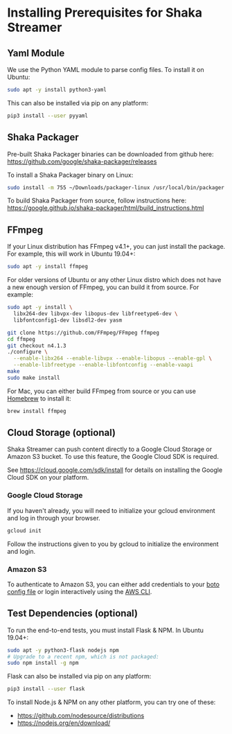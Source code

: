 # Installing Prerequisites for Shaka Streamer

## Yaml Module

We use the Python YAML module to parse config files.  To install it on Ubuntu:

```sh
sudo apt -y install python3-yaml
```

This can also be installed via pip on any platform:

```sh
pip3 install --user pyyaml
```

## Shaka Packager

Pre-built Shaka Packager binaries can be downloaded from github here:
https://github.com/google/shaka-packager/releases

To install a Shaka Packager binary on Linux:

```sh
sudo install -m 755 ~/Downloads/packager-linux /usr/local/bin/packager
```

To build Shaka Packager from source, follow instructions here:
https://google.github.io/shaka-packager/html/build_instructions.html

## FFmpeg

If your Linux distribution has FFmpeg v4.1+, you can just install the package.
For example, this will work in Ubuntu 19.04+:

```sh
sudo apt -y install ffmpeg
```

For older versions of Ubuntu or any other Linux distro which does not have a new
enough version of FFmpeg, you can build it from source.  For example:

```sh
sudo apt -y install \
  libx264-dev libvpx-dev libopus-dev libfreetype6-dev \
  libfontconfig1-dev libsdl2-dev yasm

git clone https://github.com/FFmpeg/FFmpeg ffmpeg
cd ffmpeg
git checkout n4.1.3
./configure \
  --enable-libx264 --enable-libvpx --enable-libopus --enable-gpl \
  --enable-libfreetype --enable-libfontconfig --enable-vaapi
make
sudo make install
```

For Mac, you can either build FFmpeg from source or you can use
[Homebrew](https://brew.sh/) to install it:

```sh
brew install ffmpeg
```

## Cloud Storage (optional)

Shaka Streamer can push content directly to a Google Cloud Storage or Amazon S3
bucket.  To use this feature, the Google Cloud SDK is required.

See https://cloud.google.com/sdk/install for details on installing the Google
Cloud SDK on your platform.

### Google Cloud Storage

If you haven't already, you will need to initialize your gcloud environment and
log in through your browser.

```sh
gcloud init
```

Follow the instructions given to you by gcloud to initialize the environment and
login.

### Amazon S3

To authenticate to Amazon S3, you can either add credentials to your [boto
config file](http://boto.cloudhackers.com/en/latest/boto_config_tut.html) or
login interactively using the [AWS CLI](https://boto3.amazonaws.com/v1/documentation/api/latest/guide/configuration.html).


## Test Dependencies (optional)

To run the end-to-end tests, you must install Flask & NPM.  In Ubuntu 19.04+:

```sh
sudo apt -y python3-flask nodejs npm
# Upgrade to a recent npm, which is not packaged:
sudo npm install -g npm
```

Flask can also be installed via pip on any platform:

```sh
pip3 install --user flask
```

To install Node.js & NPM on any other platform, you can try one of these:
 - https://github.com/nodesource/distributions
 - https://nodejs.org/en/download/

